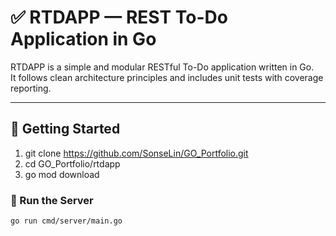 # ✅ RTDAPP — REST To-Do Application in Go

RTDAPP is a simple and modular RESTful To-Do application written in Go.  
It follows clean architecture principles and includes unit tests with coverage reporting.

---

## 🚀 Getting Started

1) git clone https://github.com/SonseLin/GO_Portfolio.git
2) cd GO_Portfolio/rtdapp
3) go mod download

### 🔧 Run the Server

```bash
go run cmd/server/main.go